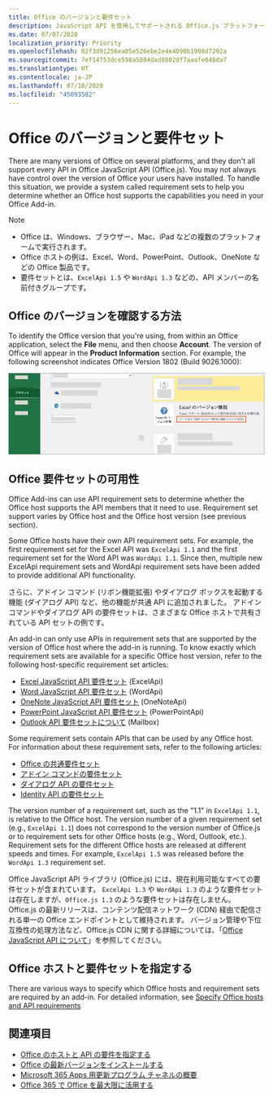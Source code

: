 ```yaml
---
title: Office のバージョンと要件セット
description: JavaScript API を使用してサポートされる Office.js プラットフォーム
ms.date: 07/07/2020
localization_priority: Priority
ms.openlocfilehash: 02f3d91256ea05e526ebe2e4e4090b1908d7292a
ms.sourcegitcommit: 7ef14753dce598a5804dad8802df7aaafe046da7
ms.translationtype: HT
ms.contentlocale: ja-JP
ms.lasthandoff: 07/10/2020
ms.locfileid: "45093582"
---
```

# <a name="office-versions-and-requirement-sets"></a>Office のバージョンと要件セット

There are many versions of Office on several platforms, and they don't all support every API in Office JavaScript API (Office.js). You may not always have control over the version of Office your users have installed.  To handle this situation, we provide a system called requirement sets to help you determine whether an Office host supports the capabilities you need in your Office Add-in. 

> [!NOTE]
> - Office は、Windows、ブラウザー、Mac、iPad などの複数のプラットフォームで実行されます。
> - Office ホストの例は、Excel、Word、PowerPoint、Outlook、OneNote などの Office 製品です。  
> - 要件セットとは、`ExcelApi 1.5` や `WordApi 1.3` などの、API メンバーの名前付きグループです。  

## <a name="how-to-check-your-office-version"></a>Office のバージョンを確認する方法

To identify the Office version that you're using, from within an Office application, select the **File** menu, and then choose **Account**. The version of Office will appear in the **Product Information** section. For example, the following screenshot indicates Office Version 1802 (Build 9026.1000):

![Office のバージョン確認](../images/office-version.png)

## <a name="office-requirement-sets-availability"></a>Office 要件セットの可用性

Office Add-ins can use API requirement sets to determine whether the Office host supports the API members that it need to use. Requirement set support varies by Office host and the Office host version (see previous section).

Some Office hosts have their own API requirement sets. For example, the first requirement set for the Excel API was `ExcelApi 1.1` and the first requirement set for the Word API was `WordApi 1.1`. Since then, multiple new ExcelApi requirement sets and WordApi requirement sets have been added to provide additional API functionality.

さらに、アドイン コマンド (リボン機能拡張) やダイアログ ボックスを起動する機能 (ダイアログ API) など、他の機能が共通 API に追加されました。 アドイン コマンドやダイアログ API の要件セットは、さまざまな Office ホストで共有されている API セットの例です。

An add-in can only use APIs in requirement sets that are supported by the version of Office host where the add-in is running. To know exactly which requirement sets are available for a specific Office host version, refer to the following host-specific requirement set articles:

- [Excel JavaScript API 要件セット](../reference/requirement-sets/excel-api-requirement-sets.md) (ExcelApi)
- [Word JavaScript API 要件セット](../reference/requirement-sets/word-api-requirement-sets.md) (WordApi)
- [OneNote JavaScript API 要件セット](../reference/requirement-sets/onenote-api-requirement-sets.md) (OneNoteApi)
- [PowerPoint JavaScript API 要件セット](../reference/requirement-sets/powerpoint-api-requirement-sets.md) (PowerPointApi)
- [Outlook API 要件セットについて](../reference/requirement-sets/outlook-api-requirement-sets.md) (Mailbox)

Some requirement sets contain APIs that can be used by any Office host. For information about these requirement sets, refer to the following articles:

- [Office の共通要件セット](../reference/requirement-sets/office-add-in-requirement-sets.md)
- [アドイン コマンドの要件セット](../reference/requirement-sets/add-in-commands-requirement-sets.md)
- [ダイアログ API の要件セット](../reference/requirement-sets/dialog-api-requirement-sets.md)
- [Identity API の要件セット](../reference/requirement-sets/identity-api-requirement-sets.md)

The version number of a requirement set, such as the "1.1" in `ExcelApi 1.1`, is relative to the Office host. The version number of a given requirement set (e.g., `ExcelApi 1.1`) does not correspond to the version number of Office.js or to requirement sets for other Office hosts (e.g., Word, Outlook, etc.).  Requirement sets for the different Office hosts are released at different speeds and times. For example, `ExcelApi 1.5` was released before the `WordApi 1.3` requirement set.

Office JavaScript API ライブラリ (Office.js) には、現在利用可能なすべての要件セットが含まれています。 `ExcelApi 1.3` や `WordApi 1.3` のような要件セットは存在しますが、`Office.js 1.3` のような要件セットは存在しません。 Office.js の最新リリースは、コンテンツ配信ネットワーク (CDN) 経由で配信される単一の Office エンドポイントとして維持されます。 バージョン管理や下位互換性の処理方法など、Office.js CDN に関する詳細については、「[Office JavaScript API について](../develop/understanding-the-javascript-api-for-office.md)」を参照してください。

## <a name="specify-office-hosts-and-requirement-sets"></a>Office ホストと要件セットを指定する

There are various ways to specify which Office hosts and requirement sets are required by an add-in.  For detailed information, see [Specify Office hosts and API requirements](../develop/specify-office-hosts-and-api-requirements.md)

## <a name="see-also"></a>関連項目

- [Office のホストと API の要件を指定する](../develop/specify-office-hosts-and-api-requirements.md)
- [Office の最新バージョンをインストールする](../develop/install-latest-office-version.md)
- [Microsoft 365 Apps 用更新プログラム チャネルの概要](/deployoffice/overview-of-update-channels-for-office-365-proplus)
- [Office 365 で Office を最大限に活用する](https://products.office.com/compare-all-microsoft-office-products?tab=2)
